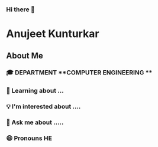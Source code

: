 ### Hi there 👋
<h1>Anujeet Kunturkar</h1>

<!--
**Anujeet23/Anujeet23** is a ✨ _special_ ✨ repository because its `README.md` (this file) appears on your GitHub profile.

Here are some ideas to get you started:

- 🔭 I’m currently working on ...
- 🌱 I’m currently learning ...
- 👯 I’m looking to collaborate on ...
- 🤔 I’m looking for help with ...
- 💬 Ask me about ...
- 📫 How to reach me: ...
- 😄 Pronouns: ...
- ⚡ Fun fact: ...
-->
<h2>About Me</h2>

<h3>🎓 DEPARTMENT **COMPUTER ENGINEERING **<h3>
<h3>🌱 Learning about ...<h3>
<h3>💡 I'm interested about ....<h3>
<h3>💬 Ask me about .....<h3>
<h3>😄 Pronouns HE<h3>

